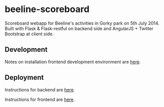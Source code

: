 # beeline-scoreboard

Scoreboard webapp for Beeline's activities in Gorky park on 5th July 2014. Built with Flask & Flask-restful on backend side and AngularJS + Twitter Bootstrap at client side.

## Development

Notes on installation frontend development environment are [here](/olegvg/beeline-scoreboard/src/master/docs/frontend_dev.md).

## Deployment

Instructions for backend are [here](/olegvg/beeline-scoreboard/src/master/docs/backend_deployment.md).

Instructions for frontend are [here](/olegvg/beeline-scoreboard/src/master/docs/frontend_deployment.md).
